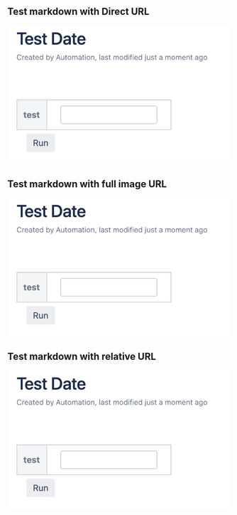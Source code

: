 ## Test markdown with Direct URL
![Image full URL](https://github.com/rampatina/test/blob/master/someimage.png)

## Test markdown with full image URL
![Image full URL](https://raw.githubusercontent.com/rampatina/test/master/someimage.png)

## Test markdown with relative URL
![Image relative URL](/someimage.png)
